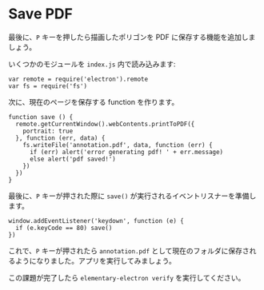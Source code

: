 # Save PDF

最後に、`P` キーを押したら描画したポリゴンを PDF に保存する機能を追加しましょう。

いくつかのモジュールを `index.js` 内で読み込みます:

```
var remote = require('electron').remote
var fs = require('fs')
```

次に、現在のページを保存する function を作ります。

```
function save () {
  remote.getCurrentWindow().webContents.printToPDF({
    portrait: true
  }, function (err, data) {
    fs.writeFile('annotation.pdf', data, function (err) {
      if (err) alert('error generating pdf! ' + err.message)
      else alert('pdf saved!')
    })
  })  
}
```

最後に、`P` キーが押された際に `save()` が実行されるイベントリスナーを準備します。

```
window.addEventListener('keydown', function (e) {
  if (e.keyCode == 80) save()
})
```

これで、`P` キーが押されたら `annotation.pdf` として現在のフォルダに保存されるようになりました。アプリを実行してみましょう。

この課題が完了したら `elementary-electron verify` を実行してください。
